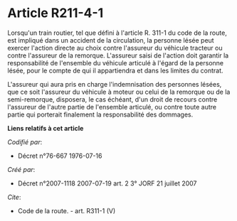 # Article R211-4-1

Lorsqu'un train routier, tel que défini à l'article R. 311-1 du code de la route, est impliqué dans un accident de la
circulation, la personne lésée peut exercer l'action directe au choix contre l'assureur du véhicule tracteur ou contre
l'assureur de la remorque. L'assureur saisi de l'action doit garantir la responsabilité de l'ensemble du véhicule articulé à
l'égard de la personne lésée, pour le compte de qui il appartiendra et dans les limites du contrat.

L'assureur qui aura pris en charge l'indemnisation des personnes lésées, que ce soit l'assureur du véhicule à moteur ou celui
de la remorque ou de la semi-remorque, disposera, le cas échéant, d'un droit de recours contre l'assureur de l'autre partie
de l'ensemble articulé, ou contre toute autre partie qui porterait finalement la responsabilité des dommages.

**Liens relatifs à cet article**

_Codifié par_:

  - Décret n°76-667 1976-07-16

_Créé par_:

  - Décret n°2007-1118 2007-07-19 art. 2 3° JORF 21 juillet 2007

_Cite_:

  - Code de la route. - art. R311-1 (V)
